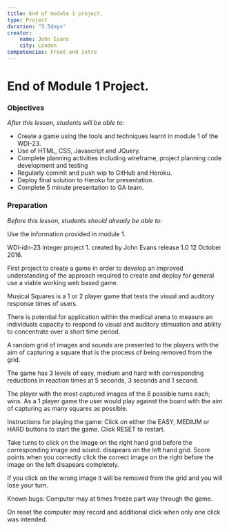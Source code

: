 ```yaml
---
title: End of module 1 project.
type: Project
duration: "3.5days"
creator:
    name: John Evans
    city: London
competencies: Front-end intro
---
```


# End of Module 1 Project.

### Objectives
*After this lesson, students will be able to:*


- Create a game using the tools and techniques learnt in module 1 of the WDI-23.
- Use of HTML, CSS, Javascript and JQuery.
- Complete planning activities including wireframe, project planning code development and testing
- Regularly commit and push wip to GitHub and Heroku.
- Deploy final solution to Heroku for presentation.
- Complete 5 minute presentation to GA team.

### Preparation
*Before this lesson, students should already be able to:*

Use the information provided in module 1.

WDI-idn-23 integer project 1. created by John Evans release 1.0 12 October 2016.

First project to create a game in order to develop an improved understanding of the approach required to create and deploy for general use a viable working web based game.

Musical Squares is a 1 or 2 player game that tests the visual and auditory response times of users.

There is potential for application within the medical arena to measure an individuals capacity to respond to visual and auditory stimuation and abliity to concentrate over a short time period.

A random grid of images and sounds are presented to the players with the aim of capturing a square that is the process of being removed from the grid.

The game has 3 levels of easy, medium and hard with corresponding reductions in reaction times at 5 seconds, 3 seconds and 1 second.

The player with the most captured images of the 8 possible turns each; wins. As a 1 player game the user would play against the board with the aim of capturing as many squares as possible.

Instructions for playing the game: Click on either the EASY, MEDIUM or HARD buttons to start the game. Click RESET to restart.

Take turns to click on the image on the right hand grid before the corresponding image and sound. disapears on the left hand grid. Score points when you correctly click the correct image on the right before the image on the left disapears completely.

If you click on the wrong image it will be removed from the grid and you will lose your turn.

Known bugs: Computer may at times freeze part way through the game.

On reset the computer may record and additional click when only one click was intended.
